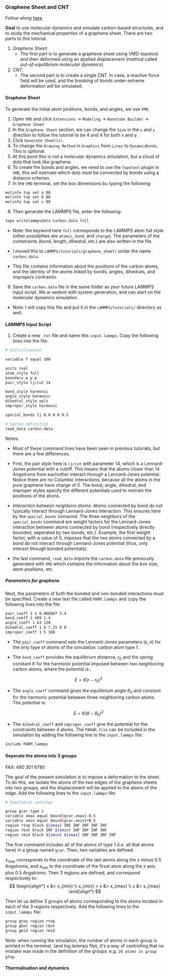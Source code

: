 
### Graphene Sheet and CNT
 
*Follow along* [here](https://lammpstutorials.github.io/lammpstutorials-version1.0/tutorials/04-Graphene.html)

**Goal** to use molecular dynamics and simulate carbon-based structures, and to study the mechanical properties of a graphene sheet. There are two parts to this tutorial.

1. *Graphene Sheet*: 
    - The first part is to generate a graphene sheet using VMD-topotool and then deformed using an applied displacement (method called *out-of-equilibrium  molecular dynamics*)
2. *CNT*: 
   - The second part is to create a single CNT. In case, a reactive force field will be used, and the breaking of bonds under extreme deformation will be simulated.

#### Graphene Sheet
To generate the initial atom positions, bonds, and angles, we use `VMD`.

1. Open `VMD` and click `Extensions` -> `Modeling` -> `Nanotube Builder` -> `Graphene Sheet`
2. In the `Graphene Sheet` section, we can change the `Size` in the `x` and `y` direction to follow the tutorial to be 4 and 4 for both x and y. 
3. Click `Generate Sheet(s)`.
4. To change the `Drawing Method` in `Graphics` from `Lines` to `DynamicBonds`. This is optional.
5. At this point this is not a molecular dynamics simulation, but a cloud of dots that look like graphene.
6. To create the bonds and angles, we need to use the `Topotool` plugin in `VMD`, this will estimate which dots must be connected by bonds using a distance criterion.
7. In the `VMD` terminal, set the box dimensions bu typing the following:

```bash
molinfo top set a 80  
molinfo top set b 80            
molinfo top set c 80 
```

8. Then generate the LAMMPS file, enter the following:

```bash
topo writelammpsdata carbon.data full
```

- Note: the keyword here `full` corresponds to the LAMMPS atom full style (other possibilites are `atomic`, `bond`, and `charge`). The parameters of the contstraints (bond, length, dihedral, etc.) are also written in the file.
- I moved this to `LAMMPS/tutorials/graphene_sheet/` under the name `carbon.data`.
  
- This file contains information about the positions of the carbon atoms, and the identity of the atoms linked by bonds, angles, dihedrals, and impropers contraints. 

9. Save the `carbon.data` file in the same folder as your future LAMMPS input script. We ar eedont with system generation, and can start on the molecular dynamics simulation.

- Note: I will copy this file and put it in the `LAMMPS/tutorials/` directory as well.

#### LAMMPS Input Script

1. Create a new `.txt` file and name this `input.lammps`. Copy the following lines into the file:

```bash
# Initialisation

variable T equal 300

units real
atom_style full
boundary p p p
pair_style lj/cut 14

bond_style harmonic
angle_style harmonic
dihedral_style opls
improper_style harmonic

special_bonds lj 0.0 0.0 0.5

# System definition
read_data carbon.data
```

Notes: 
- Most of these command lines have been seen in previous tutorials, but there are a few differences. 
- First, the pair style here is `lj/cut` with parameter 14, which is a Lennard-Jones potential with a cutoff. This means that the atoms closer than 14 Angstroms from eachother interact through a Lennard-Jones potential. Notice there are no Columbic interactions, because all the atoms in the pure graphene have charge of 0. The bond, angle, dihedral, and improper styles specify the different potentials used to restrain the positions of the atoms.

- *Interaction between neighbors atoms*: Atoms connected by bond do not typically interact through Lennard-Jones interaction. This ensures here by the `special_bonds` comannd. The three neighbors of the `special_bonds` command are weight factors for the Lennard-Jones interaction between atoms connected by bond (respectively directly bounded, seperated by two bonds, etc.). Example, the first weight factor, with a value of 0, imposes that the two atoms connected by a bond do not interact through Lennard-Jones potential (thus, only interact through bonded potentials).

- the last command, `read_data` imports the `carbon.data` file previously generated with `VMD` which contains the information about the box size, atom positions, etc.

##### Parameters for graphene

Next, the parameters  of both the bonded and non-bonded interactions must be specified. Create a new text file called `PARM.lammps` and copy the following lines into the file:

```bash
pair_coeff 1 1 0.066047 3.4
bond_coeff 1 469 1.4
angle_coeff 1 63 120
dihedral_coeff 1 0 7.25 0 0
improper_coeff 1 5 180
```

- The `pair_coeff` command sets the Lennard-Jones parameters ($ɛ, σ$) for the only type of atoms of the simulation: carbon atom type 1.
- The `bond_coeff` provides the equilibrium distance, $r_0$ and the spring constant $K$ for the harmonic potential imposed between two neighboring carbon atoms, where the potential is :

    $$ E = K(r-r_0)^2 $$

- The `angle_coeff` command gives the equilibrium angle $\theta_0$ and constant for the harmonic potential between three neighboring carbon atoms. The potential is:

    $$ E = K(\theta-\theta_0)^2 $$

- The `dihedral_coeff` and `improper_coeff` give the potential for the constraints between 4 atoms. The `PARAM.file` can be included in the simulation by adding the following line to the `input.lammps` file:

```bash
include	PARM.lammps
```

#### Seperate the atoms into 3 groups

<!-- 480 342 1735 -->
FAX: 480 301 6780 

The goal of the present simulation is to impose a deformation to the sheet. To do this, we isolate the atoms of the two edges of the graphene sheets into two groups, and the displacement will be applied to the atoms of the edge. Add the following lines to the `input.lammps` file:

```bash
# Simulation settings

group gcar type 1
variable xmax equal bound(gcar,xmax)-0.5
variable xmin equal bound(gcar,xmin)+0.5
region rtop block ${xmax} INF INF INF INF INF
region rbot block INF ${xmin} INF INF INF INF
region rmid block ${xmin} ${xmax} INF INF INF INF
```

The first command includes all of the atoms of type 1 (i.e. all that atoms here) in a group named `gcar`. Then, two variables are defined:  

$x_{max}$ corresponds to the coordinate of the last atoms along the $x$ minus 0.5 Angstroms, and $x_{min}$ to the coordinate of the firsst atom along the $x$ axis plus 0.5 Angstroms. Then 3 regions are defined, and correspond respectively to: 
$$
\begin{align*}
    x &< x_{min} \\
    x_{min} > x &> x_{max} \\
    x &> x_{max}
\end{align*}
$$


Then let us define 3 groups of atoms corresponding to the atoms located in each of the 3 regions respectively. Add the following lines to the `input.lammps` file:

```bash
group gtop region rtop
group gbot region rbot
group gmid region rmid
```

Note: when running the simulation, the number of atoms in each group is printed in the terminal, (and log.lammps file), it's a way of controlling that no mistake was made in the definition of the groups. e.g. `20 atoms in group gtop`.

#### Thermalisation and dynamics

